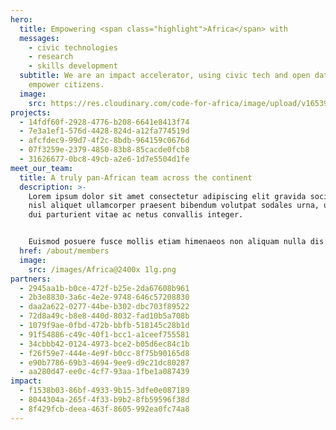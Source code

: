 ```yaml
---
hero:
  title: Empowering <span class="highlight">Africa</span> with
  messages:
    - civic technologies
    - research
    - skills development
  subtitle: We are an impact accelerator, using civic tech and open data to
    empower citizens.
  image:
    src: https://res.cloudinary.com/code-for-africa/image/upload/v1653902690/codeforafrica/images/Group_4429_shcof8.png
projects:
  - 14fdf60f-2928-4776-b208-6641e8413f74
  - 7e3a1ef1-576d-4428-824d-a12fa774519d
  - afcfdec9-99d7-4f2c-8bdb-964159c0676d
  - 07f3259e-2379-4850-83b8-85cacde0fcb8
  - 31626677-0bc8-49cb-a2e6-1d7e5504d1fe
meet_our_team:
  title: A truly pan-African team across the continent
  description: >-
    Lorem ipsum dolor sit amet consectetur adipiscing elit gravida sociosqu,
    nisl aliquet ullamcorper praesent bibendum volutpat sodales urna, ultrices
    dui parturient vitae ac netus convallis integer. 


    Euismod posuere fusce mollis etiam himenaeos non aliquam nulla dis consequat ornare, velit odio condimentum augue felis na.
  href: /about/members
  image:
    src: /images/Africa@2400x 1lg.png
partners:
  - 2945aa1b-b0ce-472f-b25e-2da67608b961
  - 2b3e8830-3a6c-4e2e-9748-646c57208830
  - daa2a622-0277-44be-b302-dbc703f89522
  - 72d8a49c-b8e8-440d-8032-fad10b5a708b
  - 1079f9ae-0fbd-472b-bbfb-518145c28b1d
  - 91f54886-c49c-40f1-bcc1-a1ceef755581
  - 34cbbb42-0124-4973-bce2-b05d6ec84c1b
  - f26f59e7-444e-4e9f-b0cc-8f75b90165d8
  - e90b7786-69b3-4694-9ee9-d9c21dc80287
  - aa280d47-ee0c-4cf7-93aa-1fbe1a087439
impact:
  - f1538b03-86bf-4933-9b15-3dfe0e087189
  - 8044304a-265f-4f33-b9b2-8fb59596f38d
  - 8f429fcb-deea-463f-8605-992ea0fc74a8
---
```

